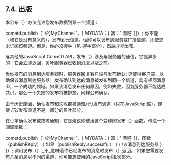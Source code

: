 ## 7.4. 出版
本公布（）方法允许您发布数据到某一个频道：

cometd.publish（' /的MyChannel '，{ MYDATA：{ 富：' 酒吧' }}）;
你不能（和它是没有意义的），发布到元信道，但你可以发布到服务或广播信道，即使您未订阅该频道。但是，你必须握手（见 握手部分），然后才能发布。

与其他的JavaScript CometD API，发布（）涉及与服务器的通信，它是异步的：它会立即返回，贝叶服务器已收到消息以及之前。

当你发布的消息到达服务器时，服务器回复客户端与发布确认; 这使得客户端，以确保该消息到达服务器。发布确认到达的消息被发布到同一个信道，具有相同消息ID，一个成功的领域。如果该消息发布任何原因，例如失败，因为服务器不能达成共识，那么一个失败的发布将被排放，同样公布确认。

由于历史原因，确认发布和失败都被通知/元/发布通道（只在JavaScript库），即使 /元/发布渠道不是一部分的贝叶部分。

在订单确认发布或故障通知，它是建议你使用这个变种的发布（）函数，传递一个回调函数：

cometd.publish（' /的MyChannel '，{ MYDATA：{ 富：' 酒吧' }}，函数（publishReply）
{
    如果（publishReply.successful）
    {
        / /该消息到达服务器
    }
}）;
调用发布（） _不_意味着你已经发布的消息时发布（）返回。
如果您需要发布几条消息以不同的渠道，你可能想使用的JavaScript批次部分。
